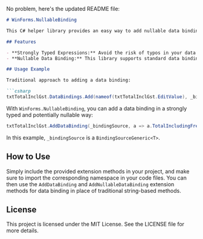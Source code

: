 No problem, here's the updated README file:

```markdown
# WinForms.NullableBinding

This C# helper library provides an easy way to add nullable data binding support to WinForms applications, particularly when using DevExpress controls. It simplifies data binding setup by offering strongly typed data binding expressions.

## Features

- **Strongly Typed Expressions:** Avoid the risk of typos in your data binding expressions and gain the benefits of compile-time checks and IntelliSense autocompletion in your IDE.
- **Nullable Data Binding:** This library supports standard data binding, but more importantly, it allows for `null` values to be assigned to and retrieved from the bound data member.

## Usage Example

Traditional approach to adding a data binding:

```csharp
txtTotalInclGst.DataBindings.Add(nameof(txtTotalInclGst.EditValue), _bindingSource, nameof(_transaction.TotalIncludingFreightAndTax), true, DataSourceUpdateMode.OnPropertyChanged);
```

With `WinForms.NullableBinding`, you can add a data binding in a strongly typed and potentially nullable way:

```csharp
txtTotalInclGst.AddDataBinding(_bindingSource, a => a.TotalIncludingFreightAndTax);
```

In this example, `_bindingSource` is a `BindingSourceGeneric<T>`.

## How to Use

Simply include the provided extension methods in your project, and make sure to import the corresponding namespace in your code files. You can then use the `AddDataBinding` and `AddNullableDataBinding` extension methods for data binding in place of traditional string-based methods.

## License

This project is licensed under the MIT License. See the LICENSE file for more details.
```
